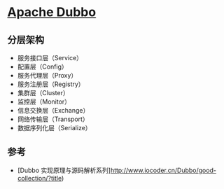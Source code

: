 # [Apache Dubbo](https://github.com/apache/incubator-dubbo)

## 分层架构
* 服务接口层（Service）
* 配置层（Config）
* 服务代理层（Proxy）
* 服务注册层（Registry）
* 集群层（Cluster）
* 监控层（Monitor）
* 信息交换层（Exchange）
* 网络传输层（Transport）
* 数据序列化层（Serialize）


## 参考
* [Dubbo 实现原理与源码解析系列]http://www.iocoder.cn/Dubbo/good-collection/?title)